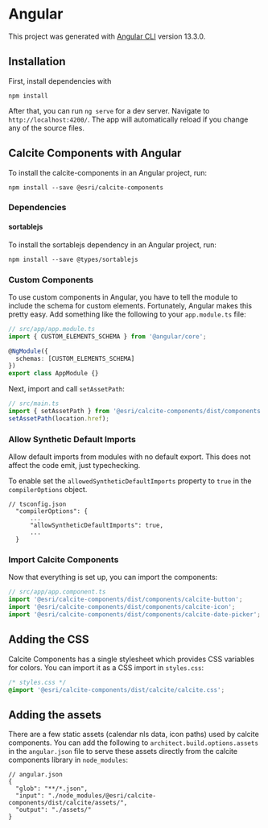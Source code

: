 # Angular

This project was generated with [Angular CLI](https://github.com/angular/angular-cli) version 13.3.0.

## Installation

First, install dependencies with

```
npm install
```

After that, you can run `ng serve` for a dev server. Navigate to `http://localhost:4200/`. The app will automatically reload if you change any of the source files.

## Calcite Components with Angular

To install the calcite-components in an Angular project, run:

```
npm install --save @esri/calcite-components
```

### Dependencies

#### sortablejs

To install the sortablejs dependency in an Angular project, run:

```
npm install --save @types/sortablejs
```

### Custom Components

To use custom components in Angular, you have to tell the module to include the schema for custom elements. Fortunately, Angular makes this pretty easy. Add something like the following to your `app.module.ts` file:

```ts
// src/app/app.module.ts
import { CUSTOM_ELEMENTS_SCHEMA } from '@angular/core';

@NgModule({
  schemas: [CUSTOM_ELEMENTS_SCHEMA]
})
export class AppModule {}
```

Next, import and call `setAssetPath`:

```ts
// src/main.ts
import { setAssetPath } from '@esri/calcite-components/dist/components';
setAssetPath(location.href);
```

### Allow Synthetic Default Imports

Allow default imports from modules with no default export. This does not affect the code emit, just typechecking.

To enable set the `allowedSyntheticDefaultImports` property to `true` in the `compilerOptions` object.

```
// tsconfig.json
  "compilerOptions": {
      ...
      "allowSyntheticDefaultImports": true,
      ...
  }
```

### Import Calcite Components

Now that everything is set up, you can import the components:

```ts
// src/app/app.component.ts
import '@esri/calcite-components/dist/components/calcite-button';
import '@esri/calcite-components/dist/components/calcite-icon';
import '@esri/calcite-components/dist/components/calcite-date-picker';
```

## Adding the CSS

Calcite Components has a single stylesheet which provides CSS variables for colors. You can import it as a CSS import in `styles.css`:

```css
/* styles.css */
@import '@esri/calcite-components/dist/calcite/calcite.css';
```

## Adding the assets

There are a few static assets (calendar nls data, icon paths) used by calcite components. You can add the following to `architect.build.options.assets` in the `angular.json` file to serve these assets directly from the calcite components library in `node_modules`:

```
// angular.json
{
  "glob": "**/*.json",
  "input": "./node_modules/@esri/calcite-components/dist/calcite/assets/",
  "output": "./assets/"
}
```
